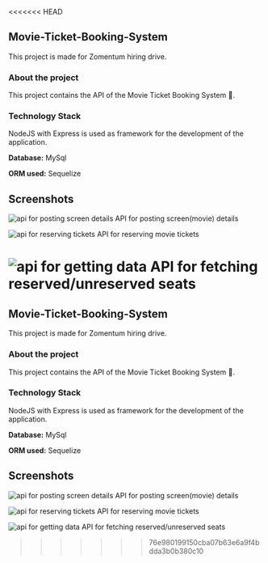 <<<<<<< HEAD
## Movie-Ticket-Booking-System
This project is made for Zomentum hiring drive. 

### About the project
This project contains the API of the Movie Ticket Booking System :ticket:.

### Technology Stack
NodeJS with Express is used as framework for the development of the application. 

**Database:** MySql

**ORM used:** Sequelize

## Screenshots

![api for posting screen details](https://user-images.githubusercontent.com/20878070/46921575-c05f5380-d01a-11e8-9ada-e8b1a25ee54c.png)
API for posting screen(movie) details

![api for reserving tickets](https://user-images.githubusercontent.com/20878070/46921574-bfc6bd00-d01a-11e8-993d-b60434267a99.png)
API for reserving movie tickets

![api for getting data](https://user-images.githubusercontent.com/20878070/46921573-bfc6bd00-d01a-11e8-972d-460fc66dbe5c.png)
API for fetching reserved/unreserved seats
=======
## Movie-Ticket-Booking-System
This project is made for Zomentum hiring drive. 

### About the project
This project contains the API of the Movie Ticket Booking System :ticket:.

### Technology Stack
NodeJS with Express is used as framework for the development of the application. 

**Database:** MySql

**ORM used:** Sequelize

## Screenshots

![api for posting screen details](https://user-images.githubusercontent.com/20878070/46921575-c05f5380-d01a-11e8-9ada-e8b1a25ee54c.png)
API for posting screen(movie) details

![api for reserving tickets](https://user-images.githubusercontent.com/20878070/46921574-bfc6bd00-d01a-11e8-993d-b60434267a99.png)
API for reserving movie tickets

![api for getting data](https://user-images.githubusercontent.com/20878070/46921573-bfc6bd00-d01a-11e8-972d-460fc66dbe5c.png)
API for fetching reserved/unreserved seats
>>>>>>> 76e980199150cba07b63e6a9f4bdda3b0b380c10
